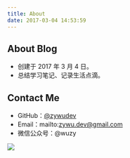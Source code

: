 ```yaml
---
title: About
date: 2017-03-04 14:53:59
---
```


## About Blog

- 创建于 2017 年 3 月 4 日。
- 总结学习笔记、记录生活点滴。

## Contact Me

- GitHub：[@zywudev](https://github.com/zywudev)
- Email：mailto:zywu.dev@gmail.com
- 微信公众号：@wuzy



![](http://om9o63aks.bkt.clouddn.com/qrcode_for_wuzy.jpg)

